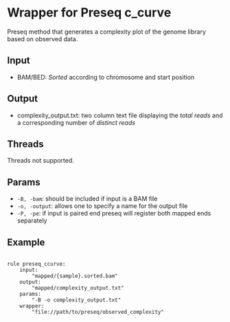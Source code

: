 # Wrapper for Preseq c_curve

Preseq method that generates a complexity plot of the genome library based on observed data.

## Input
* BAM/BED: *Sorted* according to chromosome and start position

## Output
* complexity_output.txt: two column text file displaying the *total reads* and a corresponding number of *distinct reads*

## Threads
Threads not supported.

## Params
* <code>-B, -bam</code>: should be included if input is a BAM file
* <code>-o, -output</code>: allows one to specify a name for the output file
* <code>-P, -pe</code>: if input is paired end preseq will register both mapped ends separately

## Example
<pre><code>
rule preseq_ccurve:
    input: 
		"mapped/{sample}.sorted.bam"
    output:
        "mapped/complexity_output.txt"
    params:
        "-B -o complexity_output.txt"
    wrapper:
        "file://path/to/preseq/observed_complexity"
</code></pre>
